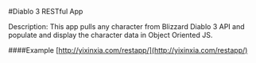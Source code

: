 #Diablo 3 RESTful App

Description: This app pulls any character from Blizzard Diablo 3 API and populate and display the character data in Object Oriented JS.

####Example
[http://yixinxia.com/restapp/](http://yixinxia.com/restapp/)